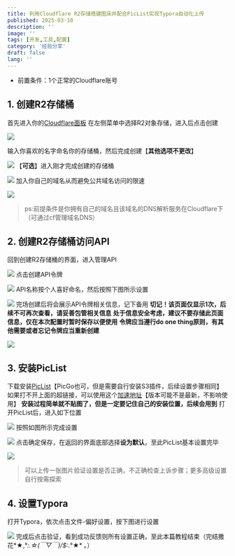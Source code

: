 ```yaml
---
title: 利用Cloudflare R2存储搭建图床并配合PicList实现Typora自动化上传
published: 2025-03-10
description: ''
image: ''
tags: [开发,工具,配置]
category: '经验分享'
draft: false 
lang: ''
---
```

- 前置条件：1个正常的Cloudflare账号

## 1. 创建R2存储桶

首先进入你的[Cloudflare面板](https://dash.cloudflare.com)
在左侧菜单中选择R2对象存储，进入后点击创建

![](https://r2.c4lm0n.top/picture_bed/2025/03/e673371eb2a0de469e6db7f95b4b4747.webp)

输入你喜欢的名字命名你的存储桶，然后完成创建【**其他选项不更改**】

![](https://r2.c4lm0n.top/picture_bed/2025/03/8bffe9b83371557e880ff2830cfb5244.webp)
【**可选**】进入刚才完成创建的存储桶

![](https://r2.c4lm0n.top/picture_bed/2025/03/970a71c8e4fb3e2a43130906ab4e8fc0.webp)
加入你自己的域名从而避免公共域名访问的限速

![](https://r2.c4lm0n.top/picture_bed/2025/03/54a5d1b70f9aeeed5eebb9f4872cfa57.webp)

> ps:前提条件是你拥有自己的域名且该域名的DNS解析服务在Cloudflare下（可通过cf管理域名DNS）

## 2. 创建R2存储桶访问API

回到创建R2存储桶的界面，进入管理API

![](https://r2.c4lm0n.top/picture_bed/2025/03/c105c767fb18d26a01d7eea190fd3e46.webp)
点击创建API令牌

![](https://r2.c4lm0n.top/picture_bed/2025/03/7ac4aee02d152e2d015f7a2422780ded.webp)
API名称按个人喜好命名，然后按照下图所示设置

![](https://r2.c4lm0n.top/picture_bed/2025/03/5a82bef4d4b8abe9fdfa9bd328c5fdd8.webp)
完场创建后将会展示API令牌相关信息，记下备用
**切记！该页面仅显示1次，后续不可再次查看，请妥善包管相关信息**
**处于信息安全考虑，建议不要存储此页面信息，仅在本次配置时暂时保存以便使用**
**令牌应当遵行do one thing原则，有其他需要或者忘记令牌应当重新创建**

![](https://r2.c4lm0n.top/picture_bed/2025/03/2cf7bb9fa2d9faab34767a360adab8a3.webp)

## 3. 安装PicList

下载安装[PicList](https://github.com/Kuingsmile/PicList/releases/latest)【PicGo也可，但是需要自行安装S3插件，后续设置步骤相同】
如果打不开上面的超链接，可以使用这个[加速地址](https://release.piclist.cn/latest/PicList-Setup-2.9.8-x64.exe)【版本可能不是最新，不影响使用】
**安装过程简单就不贴图了，但是一定要记住自己的安装位置，后续会用到**
打开PicList后，进入如下位置

![](https://r2.c4lm0n.top/picture_bed/2025/03/2f42fabd6fc5c7357e8b0b6c4b249114.webp)
按照如图所示完成设置

![](https://r2.c4lm0n.top/picture_bed/2025/03/35001b83d4aa5bdd1cfc62ba36b1c275.webp)
点击确定保存，在返回的界面底部选择**设为默认**，至此PicList基本设置完毕

![](https://r2.c4lm0n.top/picture_bed/2025/03/c31fe3972e61e2d05d22fbb7a9752c5e.webp)

> 可以上传一张图片验证设置是否正确，不正确检查上诉步骤；更多高级设置自行按需探索

## 4. 设置Typora

打开Typora，依次点击文件-偏好设置，按下图进行设置

![](https://r2.c4lm0n.top/picture_bed/2025/03/2be09f85071149e445e36b5d9696e44b.webp)
完成后点击验证，看到成功反馈则所有设置正确，至此本篇教程结束（完结撒花*★,°*:.☆(￣▽￣)/$:*.°★* 。）
